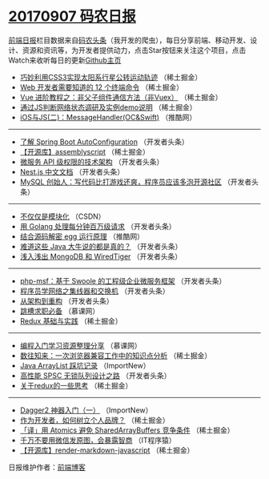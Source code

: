 # [20170907 码农日报](http://hao.caibaojian.com/date/2017/09/07)

[前端日报](http://caibaojian.com/c/news)栏目数据来自[码农头条](http://hao.caibaojian.com/)（我开发的爬虫），每日分享前端、移动开发、设计、资源和资讯等，为开发者提供动力，点击Star按钮来关注这个项目，点击Watch来收听每日的更新[Github主页](https://github.com/kujian/frontendDaily)
* [巧妙利用CSS3实现太阳系行星公转运动轨迹](http://hao.caibaojian.com/50390.html) （稀土掘金）
* [Web 开发者需要知道的 12 个终端命令](http://hao.caibaojian.com/50384.html) （稀土掘金）
* [Vue 进阶教程之：非父子组件通信方法（非Vuex）](http://hao.caibaojian.com/50387.html) （稀土掘金）
* [通过JS判断网络状态调研及实例demo说明](http://hao.caibaojian.com/50379.html) （稀土掘金）
* [iOS与JS(二)：MessageHandler(OC&amp;Swift)](http://hao.caibaojian.com/50375.html) （推酷网）

***
* [了解 Spring Boot AutoConfiguration](http://hao.caibaojian.com/50428.html) （开发者头条）
* [【开源库】assemblyscript](http://hao.caibaojian.com/50383.html) （稀土掘金）
* [微服务 API 级权限的技术架构](http://hao.caibaojian.com/50423.html) （开发者头条）
* [Nest.js 中文文档](http://hao.caibaojian.com/50425.html) （开发者头条）
* [MySQL 创始人：写代码比打游戏还爽，程序员应该多泡开源社区](http://hao.caibaojian.com/50419.html) （开发者头条）

***
* [不仅仅是模块化](http://hao.caibaojian.com/50445.html) （CSDN）
* [用 Golang 处理每分钟百万级请求](http://hao.caibaojian.com/50422.html) （开发者头条）
* [结合源码解密 egg 运行原理](http://hao.caibaojian.com/50374.html) （推酷网）
* [难道这些 Java 大牛说的都是真的？](http://hao.caibaojian.com/50426.html) （开发者头条）
* [浅入浅出 MongoDB 和 WiredTiger](http://hao.caibaojian.com/50429.html) （开发者头条）

***
* [php-msf：基于 Swoole 的工程级企业微服务框架](http://hao.caibaojian.com/50430.html) （开发者头条）
* [程序员学网络之集线器和交换机](http://hao.caibaojian.com/50420.html) （开发者头条）
* [从架构到重构](http://hao.caibaojian.com/50421.html) （开发者头条）
* [跳槽求职必备](http://hao.caibaojian.com/50446.html) （慕课网）
* [Redux 基础与实践](http://hao.caibaojian.com/50385.html) （稀土掘金）

***
* [编程入门学习资源整理分享](http://hao.caibaojian.com/50447.html) （慕课网）
* [数往知来：一次浏览器兼容工作中的知识点分析](http://hao.caibaojian.com/50386.html) （稀土掘金）
* [Java ArrayList 踩坑记录](http://hao.caibaojian.com/50448.html) （ImportNew）
* [高性能 SPSC 无锁队列设计之路](http://hao.caibaojian.com/50424.html) （开发者头条）
* [关于redux的一些思考](http://hao.caibaojian.com/50377.html) （稀土掘金）

***
* [Dagger2 神器入门（一）](http://hao.caibaojian.com/50449.html) （ImportNew）
* [作为开发者，如何树立个人品牌？](http://hao.caibaojian.com/50388.html) （稀土掘金）
* [「译」用 Atomics 避免 SharedArrayBuffers 竞争条件](http://hao.caibaojian.com/50378.html) （稀土掘金）
* [千万不要用微信发原图，会暴露智商](http://hao.caibaojian.com/50451.html) （IT程序猿）
* [【开源库】render-markdown-javascript](http://hao.caibaojian.com/50389.html) （稀土掘金）

日报维护作者：[前端博客](http://caibaojian.com/) 